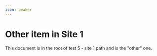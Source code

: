```yaml
---
icon: beaker
---
```

# Other item in Site 1

This document is in the root of test 5 - site 1 path and is the "other" one.